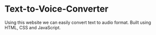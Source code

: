 # Text-to-Voice-Converter

Using this website we can easily convert text to audio format. 
Built using HTML, CSS and JavaScript. 
